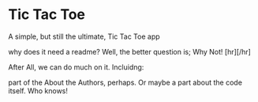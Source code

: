 # Tic Tac Toe



A simple, but still the ultimate, Tic Tac Toe app



why does it need a readme? Well, the better question is; Why Not!
[hr][/hr]

After All, we can do much on it. Incluidng:

part of the About the Authors, perhaps. Or maybe a part about the code itself. Who knows!

